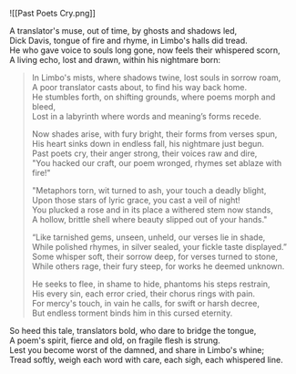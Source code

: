 ![[Past Poets Cry.png]]


A translator's muse, out of time, by ghosts and shadows led,    
Dick Davis, tongue of fire and rhyme, in Limbo's halls did tread.    
He who gave voice to souls long gone, now feels their whispered scorn,    
A living echo, lost and drawn, within his nightmare born:  
  
> In Limbo's mists, where shadows twine, lost souls in sorrow roam,    
> A poor translator casts about, to find his way back home.    
> He stumbles forth, on shifting grounds, where poems morph and bleed,  
> Lost in a labyrinth where words and meaning’s forms recede.
>   
> Now shades arise, with fury bright, their forms from verses spun,    
> His heart sinks down in endless fall, his nightmare just begun.    
> Past poets cry, their anger strong, their voices raw and dire,      
> "You hacked our craft, our poem wronged, rhymes set ablaze with fire!"    
> 
> "Metaphors torn, wit turned to ash, your touch a deadly blight,    
> Upon those stars of lyric grace, you cast a veil of night!    
> You plucked a rose and in its place a withered stem now stands,  
> A hollow, brittle shell where beauty slipped out of your hands."
> 
> “Like tarnished gems, unseen, unheld, our verses lie in shade,   
> While polished rhymes, in silver sealed, your fickle taste displayed.”  
> Some whisper soft, their sorrow deep, for verses turned to stone,  
> While others rage, their fury steep, for works he deemed unknown.
> 
> He seeks to flee, in shame to hide, phantoms his steps restrain,  
> His every sin, each error cried, their chorus rings with pain.    
> For mercy's touch, in vain he calls, for swift or harsh decree,    
> But endless torment binds him in this cursed eternity.    
  
So heed this tale, translators bold, who dare to bridge the tongue,    
A poem's spirit, fierce and old, on fragile flesh is strung.    
Lest you become worst of the damned, and share in Limbo's whine;   
Tread softly, weigh each word with care, each sigh, each whispered line.   


